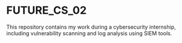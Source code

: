 # FUTURE_CS_02
This repository contains my work during a cybersecurity internship, including vulnerability scanning and log analysis using SIEM tools.
